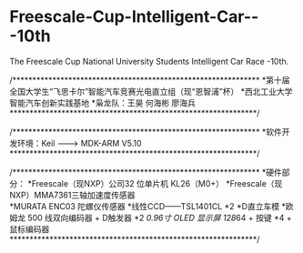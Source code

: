 # Freescale-Cup-Intelligent-Car---10th
The Freescale Cup National University Students Intelligent Car Race -10th.

/**************************************************************
*第十届全国大学生“飞思卡尔”智能汽车竞赛光电直立组（现“恩智浦”杯）
*西北工业大学智能汽车创新实践基地
*枭龙队：王昊  何海彬  廖海兵
**************************************************************/

/**************************************************************
*软件开发环境：Keil ---> MDK-ARM V5.10
**************************************************************/

/**************************************************************
*硬件部分：
*Freescale（现NXP）公司32 位单片机 KL26（M0+）
*Freescale（现NXP）MMA7361三轴加速度传感器    
*MURATA ENC03 陀螺仪传感器
*线性CCD——TSL1401CL *2
*D直立车模
*欧姆龙 500 线双向编码器 + D触发器 *2
*0.96寸 OLED 显示屏 128*64 + 按键 *4 + 鼠标编码器
**************************************************************/
